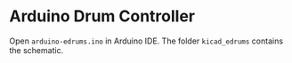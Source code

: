 # Arduino Drum Controller

Open ``arduino-edrums.ino`` in Arduino IDE. The folder ``kicad_edrums`` contains the schematic.
